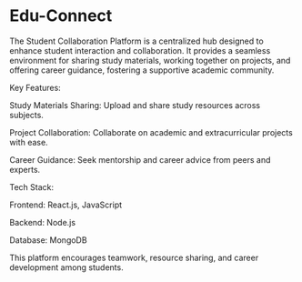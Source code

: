 # Edu-Connect

The Student Collaboration Platform is a centralized hub designed to enhance student interaction and collaboration. It provides a seamless environment for sharing study materials, working together on projects, and offering career guidance, fostering a supportive academic community.

Key Features:

Study Materials Sharing: Upload and share study resources across subjects.

Project Collaboration: Collaborate on academic and extracurricular projects with ease.

Career Guidance: Seek mentorship and career advice from peers and experts.

Tech Stack:

Frontend: React.js, JavaScript

Backend: Node.js

Database: MongoDB

This platform encourages teamwork, resource sharing, and career development among students.
